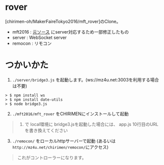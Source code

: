 # rover

[chirimen-oh/MakerFaireTokyo2016/mft_rover]のClone。

- mft2016 : [元ソース](https://github.com/chirimen-oh/MakerFaireTokyo2016/tree/master/mft_rover) にserver対応するため一部修正したもの
- server : WebSocket server
- remocon : リモコン

# つかいかた

1. `./server/bridge3.js` を起動します。(ws://mz4u.net:3003を利用する場合は不要)

```.shell
> $ npm install ws    
> $ npm install date-utils     
> $ node bridge3.js    
````

2. `./mft2016/mft_rover` をCHIRIMENにインストールして起動

> 1. で local環境に bridge3.jsを起動した場合には、 app.js 10行目のURLを書き換えてください

3. `./remocon/` をローカルhttpサーバーで起動 (あるいは`http://mz4u.net/chirimen/remocon/`にアクセス) 

> これがコントローラーになります。


